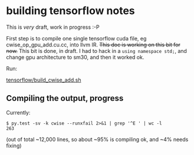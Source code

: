 # building tensorflow notes

This is *very* draft, work in progress :-P

First step is to compile one single tensorflow cuda file, eg cwise_op_gpu_add.cu.cc, into llvm IR.  ~~This doc is working on this bit for now.~~  This bit is done, in draft.  I had to hack in
a `using namespace std;`, and change gpu architecture to sm30, and then it worked ok.

Run:

[tensorflow/build_cwise_add.sh](https://github.com/hughperkins/cuda-ir-to-opencl/tree/master/tensorflow/build_cwise_add.sh)

## Compiling the output, progress

Currently:
```
$ py.test -sv -k cwise --runxfail 2>&1 | grep '^E ' | wc -l
263
```

(out of total ~12,000 lines, so about ~95% is compiling ok, and ~4% needs fixing)

